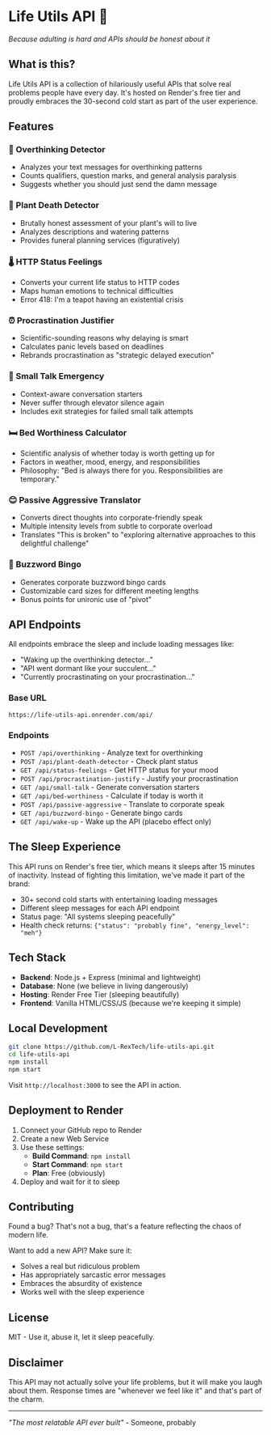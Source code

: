 # Life Utils API 🤯

*Because adulting is hard and APIs should be honest about it*

## What is this?

Life Utils API is a collection of hilariously useful APIs that solve real problems people have every day. It's hosted on Render's free tier and proudly embraces the 30-second cold start as part of the user experience.

## Features

### 🤯 Overthinking Detector
- Analyzes your text messages for overthinking patterns
- Counts qualifiers, question marks, and general analysis paralysis
- Suggests whether you should just send the damn message

### 🌱 Plant Death Detector  
- Brutally honest assessment of your plant's will to live
- Analyzes descriptions and watering patterns
- Provides funeral planning services (figuratively)

### 🌡️ HTTP Status Feelings
- Converts your current life status to HTTP codes
- Maps human emotions to technical difficulties
- Error 418: I'm a teapot having an existential crisis

### ⏰ Procrastination Justifier
- Scientific-sounding reasons why delaying is smart
- Calculates panic levels based on deadlines
- Rebrands procrastination as "strategic delayed execution"

### 💬 Small Talk Emergency
- Context-aware conversation starters
- Never suffer through elevator silence again
- Includes exit strategies for failed small talk attempts

### 🛏️ Bed Worthiness Calculator
- Scientific analysis of whether today is worth getting up for
- Factors in weather, mood, energy, and responsibilities
- Philosophy: "Bed is always there for you. Responsibilities are temporary."

### 😊 Passive Aggressive Translator
- Converts direct thoughts into corporate-friendly speak
- Multiple intensity levels from subtle to corporate overload
- Translates "This is broken" to "exploring alternative approaches to this delightful challenge"

### 🎯 Buzzword Bingo
- Generates corporate buzzword bingo cards
- Customizable card sizes for different meeting lengths
- Bonus points for unironic use of "pivot"

## API Endpoints

All endpoints embrace the sleep and include loading messages like:
- "Waking up the overthinking detector..."
- "API went dormant like your succulent..."
- "Currently procrastinating on your procrastination..."

### Base URL
```
https://life-utils-api.onrender.com/api/
```

### Endpoints
- `POST /api/overthinking` - Analyze text for overthinking
- `POST /api/plant-death-detector` - Check plant status
- `GET /api/status-feelings` - Get HTTP status for your mood
- `POST /api/procrastination-justify` - Justify your procrastination
- `GET /api/small-talk` - Generate conversation starters
- `GET /api/bed-worthiness` - Calculate if today is worth it
- `POST /api/passive-aggressive` - Translate to corporate speak
- `GET /api/buzzword-bingo` - Generate bingo cards
- `GET /api/wake-up` - Wake up the API (placebo effect only)

## The Sleep Experience

This API runs on Render's free tier, which means it sleeps after 15 minutes of inactivity. Instead of fighting this limitation, we've made it part of the brand:

- 30+ second cold starts with entertaining loading messages
- Different sleep messages for each API endpoint
- Status page: "All systems sleeping peacefully"
- Health check returns: `{"status": "probably fine", "energy_level": "meh"}`

## Tech Stack

- **Backend**: Node.js + Express (minimal and lightweight)
- **Database**: None (we believe in living dangerously)
- **Hosting**: Render Free Tier (sleeping beautifully)
- **Frontend**: Vanilla HTML/CSS/JS (because we're keeping it simple)

## Local Development

```bash
git clone https://github.com/L-RexTech/life-utils-api.git
cd life-utils-api
npm install
npm start
```

Visit `http://localhost:3000` to see the API in action.

## Deployment to Render

1. Connect your GitHub repo to Render
2. Create a new Web Service
3. Use these settings:
   - **Build Command**: `npm install`
   - **Start Command**: `npm start`
   - **Plan**: Free (obviously)
4. Deploy and wait for it to sleep

## Contributing

Found a bug? That's not a bug, that's a feature reflecting the chaos of modern life.

Want to add a new API? Make sure it:
- Solves a real but ridiculous problem
- Has appropriately sarcastic error messages
- Embraces the absurdity of existence
- Works well with the sleep experience

## License

MIT - Use it, abuse it, let it sleep peacefully.

## Disclaimer

This API may not actually solve your life problems, but it will make you laugh about them. Response times are "whenever we feel like it" and that's part of the charm.

---

*"The most relatable API ever built"* - Someone, probably